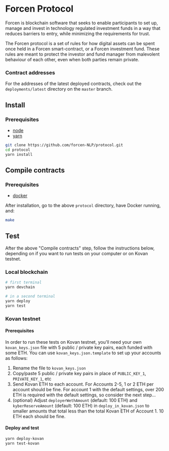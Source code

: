 # Forcen Protocol

Forcen is blockchain software that seeks to enable participants to set up, manage and invest in technology regulated investment funds in a way that reduces barriers to entry, while minimizing the requirements for trust.

The Forcen protocol is a set of rules for how digital assets can be spent once held in a Forcen smart-contract, or a Forcen investment fund.
These rules are meant to protect the investor and fund manager from malevolent behaviour of each other, even when both parties remain private.

### Contract addresses

For the addresses of the latest deployed contracts, check out the `deployments/latest` directory on the `master` branch.

## Install

### Prerequisites

- [node](https://www.nodejs.org)
- [yarn](https://www.yarnpkg.com)

```sh
git clone https://github.com/forcen-NLP/protocol.git
cd protocol
yarn install
```

## Compile contracts

### Prerequisites

- [docker](https://www.docker.com/)

After installation, go to the above `protocol` directory, have Docker running, and:

```sh
make
```

## Test

After the above "Compile contracts" step, follow the instructions below, depending on if you want to run tests on your computer or on Kovan testnet.

### Local blockchain

```sh
# first terminal
yarn devchain

# in a second terminal
yarn deploy
yarn test
```

### Kovan testnet

#### Prerequisites

In order to run these tests on Kovan testnet, you'll need your own `kovan_keys.json` file with 5 public / private key pairs, each funded with some ETH. You can use `kovan_keys.json.template` to set up your accounts as follows:

1. Rename the file to `kovan_keys.json`
2. Copy/paste 5 public / private key pairs in place of `PUBLIC_KEY_1`, `PRIVATE_KEY_1`, etc
3. Send Kovan ETH to each account. For Accounts 2-5, 1 or 2 ETH per account should be fine. For account 1 with the default settings, over 200 ETH is required with the default settings, so consider the next step...
4. (optional) Adjust `deployerWethAmount` (default: 100 ETH) and `kyberReserveAmount` (default: 100 ETH) in `deploy_in_kovan.json` to smaller amounts that total less than the total Kovan ETH of Account 1. 10 ETH each should be fine.

#### Deploy and test

```sh
yarn deploy-kovan
yarn test-kovan
```
